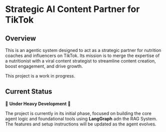 # Strategic AI Content Partner for TikTok

## Overview

This is an agentic system designed to act as a strategic partner for nutrition coaches and influencers on TikTok. Its mission is to merge the expertise of a nutritionist with a viral content strategist to streamline content creation, boost engagement, and drive growth.

This project is a work in progress.

## Current Status

🚧 **Under Heavy Development** 🚧

The project is currently in its initial phase, focused on building the core agent logic and foundational tools using **LangGraph** adn the RAG System. The features and setup instructions will be updated as the agent evolves.
